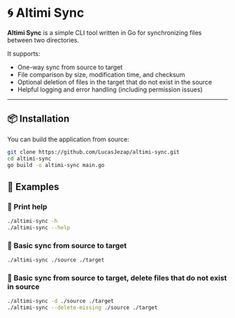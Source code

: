 # 🌀 Altimi Sync

**Altimi Sync** is a simple CLI tool written in Go for synchronizing files between two directories.

It supports:
- One-way sync from source to target
- File comparison by size, modification time, and checksum
- Optional deletion of files in the target that do not exist in the source
- Helpful logging and error handling (including permission issues)

---

## 📦 Installation

You can build the application from source:

```bash
git clone https://github.com/LucasJezap/altimi-sync.git
cd altimi-sync
go build -o altimi-sync main.go
```

## 📌 Examples

### 🔄 Print help

```bash
./altimi-sync -h
./altimi-sync --help
```

### 🔄 Basic sync from source to target

```bash
./altimi-sync ./source ./target
```

### 🔄 Basic sync from source to target, delete files that do not exist in source

```bash
./altimi-sync -d ./source ./target
./altimi-sync --delete-missing ./source ./target
```